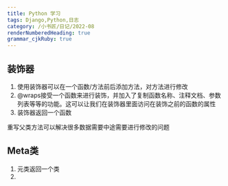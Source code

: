 ```yaml
---
title: Python 学习
tags: Django,Python,日志
category: /小书匠/日记/2022-08
renderNumberedHeading: true
grammar_cjkRuby: true
---
```


## 装饰器
 1. 使用装饰器可以在一个函数/方法前后添加方法，对方法进行修改
 2. @wraps接受一个函数来进行装饰，并加入了复制函数名称、注释文档、参数列表等等的功能。这可以让我们在装饰器里面访问在装饰之前的函数的属性
 3. 装饰器返回一个函数

重写父类方法可以解决很多数据需要中途需要进行修改的问题

## Meta类
1. 元类返回一个类
2. 
